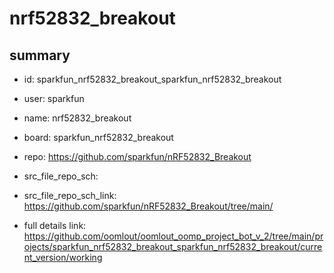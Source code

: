 # nrf52832_breakout
 
## summary 
* id: sparkfun_nrf52832_breakout_sparkfun_nrf52832_breakout
* user: sparkfun
* name: nrf52832_breakout
* board: sparkfun_nrf52832_breakout
* repo: https://github.com/sparkfun/nRF52832_Breakout



* src_file_repo_sch: 
* src_file_repo_sch_link: https://github.com/sparkfun/nRF52832_Breakout/tree/main/
* full details link: https://github.com/oomlout/oomlout_oomp_project_bot_v_2/tree/main/projects/sparkfun_nrf52832_breakout_sparkfun_nrf52832_breakout/current_version/working  







